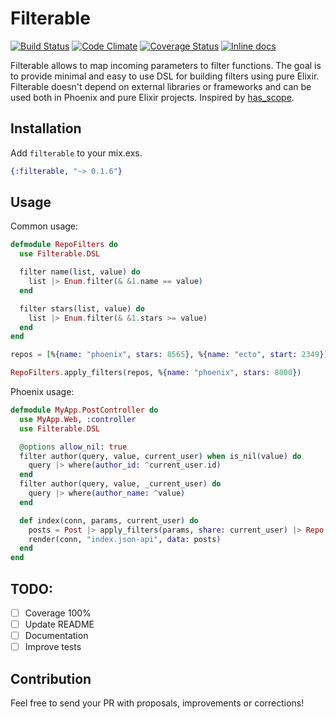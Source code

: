 # Filterable

[![Build Status](https://travis-ci.org/omohokcoj/filterable.svg?branch=master)](https://travis-ci.org/omohokcoj/filterable)
[![Code Climate](https://codeclimate.com/github/omohokcoj/filterable/badges/gpa.svg)](https://codeclimate.com/github/omohokcoj/filterable)
[![Coverage Status](https://coveralls.io/repos/github/omohokcoj/filterable/badge.svg?branch=master)](https://coveralls.io/github/omohokcoj/filterable?branch=master)
[![Inline docs](http://inch-ci.org/github/omohokcoj/filterable.svg?branch=master)](http://inch-ci.org/github/omohokcoj/filterable)

Filterable allows to map incoming parameters to filter functions.
The goal is to provide minimal and easy to use DSL for building filters using pure Elixir.
Filterable doesn't depend on external libraries or frameworks and can be used both in Phoenix and pure Elixir projects.
Inspired by [has_scope](https://github.com/plataformatec/has_scope).

## Installation

Add `filterable` to your mix.exs.

```elixir
{:filterable, "~> 0.1.6"}
```

## Usage

Common usage:

```elixir
defmodule RepoFilters do
  use Filterable.DSL

  filter name(list, value) do
    list |> Enum.filter(& &1.name == value)
  end

  filter stars(list, value) do
    list |> Enum.filter(& &1.stars >= value)
  end
end

repos = [%{name: "phoenix", stars: 8565}, %{name: "ecto", start: 2349}]

RepoFilters.apply_filters(repos, %{name: "phoenix", stars: 8000})
```

Phoenix usage:

```elixir
defmodule MyApp.PostController do
  use MyApp.Web, :controller
  use Filterable.DSL

  @options allow_nil: true
  filter author(query, value, current_user) when is_nil(value) do
    query |> where(author_id: ^current_user.id)
  end
  filter author(query, value, _current_user) do
    query |> where(author_name: ^value)
  end

  def index(conn, params, current_user) do
    posts = Post |> apply_filters(params, share: current_user) |> Repo.all
    render(conn, "index.json-api", data: posts)
  end
end
```

## TODO:

- [ ] Coverage 100%
- [ ] Update README
- [ ] Documentation
- [ ] Improve tests

## Contribution

Feel free to send your PR with proposals, improvements or corrections!
